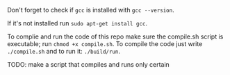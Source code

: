 Don't forget to check if `gcc` is installed with `gcc --version`.

If it's not installed run `sudo apt-get install gcc`.

To complie and run the code of this repo make sure the compile.sh script is<br>
executable; run `chmod +x compile.sh`. To compile the code just write<br>
`./compile.sh` and to run it: `./build/run`.

TODO: make a script that compiles and runs only certain